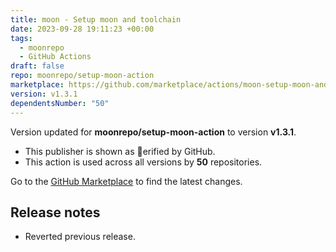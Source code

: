 ```yaml
---
title: moon - Setup moon and toolchain
date: 2023-09-28 19:11:23 +00:00
tags:
  - moonrepo
  - GitHub Actions
draft: false
repo: moonrepo/setup-moon-action
marketplace: https://github.com/marketplace/actions/moon-setup-moon-and-toolchain
version: v1.3.1
dependentsNumber: "50"
---
```



Version updated for **moonrepo/setup-moon-action** to version **v1.3.1**.
- This publisher is shown as erified by GitHub.
- This action is used across all versions by **50** repositories.

Go to the [GitHub Marketplace](https://github.com/marketplace/actions/moon-setup-moon-and-toolchain) to find the latest changes.

## Release notes

- Reverted previous release.
